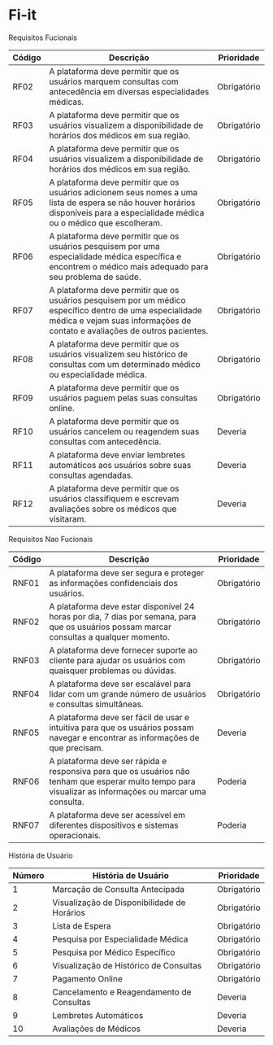 # Fi-it

Requisitos Fucionais

| Código | Descrição | Prioridade |
| ------ | --------- | ---------- |
| RF02   | A plataforma deve permitir que os usuários marquem consultas com antecedência em diversas especialidades médicas. | Obrigatório |
| RF03   | A plataforma deve permitir que os usuários visualizem a disponibilidade de horários dos médicos em sua região. | Obrigatório |
| RF04   | A plataforma deve permitir que os usuários visualizem a disponibilidade de horários dos médicos em sua região. | Obrigatório |
| RF05   | A plataforma deve permitir que os usuários adicionem seus nomes a uma lista de espera se não houver horários disponíveis para a especialidade médica ou o médico que escolheram. | Obrigatório |
| RF06   | A plataforma deve permitir que os usuários pesquisem por uma especialidade médica específica e encontrem o médico mais adequado para seu problema de saúde. | Obrigatório |
| RF07   | A plataforma deve permitir que os usuários pesquisem por um médico específico dentro de uma especialidade médica e vejam suas informações de contato e avaliações de outros pacientes. | Obrigatório |
| RF08   | A plataforma deve permitir que os usuários visualizem seu histórico de consultas com um determinado médico ou especialidade médica. | Obrigatório |
| RF09   | A plataforma deve permitir que os usuários paguem pelas suas consultas online. | Obrigatório |
| RF10   | A plataforma deve permitir que os usuários cancelem ou reagendem suas consultas com antecedência. | Deveria |
| RF11   | A plataforma deve enviar lembretes automáticos aos usuários sobre suas consultas agendadas. | Deveria |
| RF12   | A plataforma deve permitir que os usuários classifiquem e escrevam avaliações sobre os médicos que visitaram. | Deveria |


Requisitos Nao Fucionais

| Código | Descrição | Prioridade |
| ------ | --------- | ---------- |
| RNF01   | A plataforma deve ser segura e proteger as informações confidenciais dos usuários. | Obrigatório |
| RNF02   | A plataforma deve estar disponível 24 horas por dia, 7 dias por semana, para que os usuários possam marcar consultas a qualquer momento. | Obrigatório |
| RNF03   | A plataforma deve fornecer suporte ao cliente para ajudar os usuários com quaisquer problemas ou dúvidas. | Obrigatório |
| RNF04   | A plataforma deve ser escalável para lidar com um grande número de usuários e consultas simultâneas. | Obrigatório |
| RNF05   | A plataforma deve ser fácil de usar e intuitiva para que os usuários possam navegar e encontrar as informações de que precisam. | Deveria |
| RNF06   | A plataforma deve ser rápida e responsiva para que os usuários não tenham que esperar muito tempo para visualizar as informações ou marcar uma consulta. | Poderia |
| RNF07   | A plataforma deve ser acessível em diferentes dispositivos e sistemas operacionais. | Poderia |

História de Usuário 

| Número | História de Usuário | Prioridade |
| ------ | ------------------- | ---------- |
| 1      | Marcação de Consulta Antecipada | Obrigatório |
| 2      | Visualização de Disponibilidade de Horários | Obrigatório |
| 3      | Lista de Espera | Obrigatório |
| 4      | Pesquisa por Especialidade Médica | Obrigatório |
| 5      | Pesquisa por Médico Específico | Obrigatório |
| 6      | Visualização de Histórico de Consultas | Obrigatório |
| 7      | Pagamento Online | Obrigatório |
| 8      | Cancelamento e Reagendamento de Consultas | Deveria |
| 9      | Lembretes Automáticos | Deveria |
| 10     | Avaliações de Médicos | Deveria |

